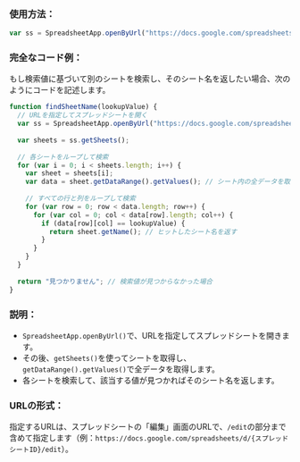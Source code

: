 
### 使用方法：
```javascript
var ss = SpreadsheetApp.openByUrl("https://docs.google.com/spreadsheets/d/1AbCdeFgHiJkLmNoPqRsTuvWxYz/edit");
```

### 完全なコード例：
もし検索値に基づいて別のシートを検索し、そのシート名を返したい場合、次のようにコードを記述します。

```javascript
function findSheetName(lookupValue) {
  // URLを指定してスプレッドシートを開く
  var ss = SpreadsheetApp.openByUrl("https://docs.google.com/spreadsheets/d/1AbCdeFgHiJkLmNoPqRsTuvWxYz/edit");
  
  var sheets = ss.getSheets();
  
  // 各シートをループして検索
  for (var i = 0; i < sheets.length; i++) {
    var sheet = sheets[i];
    var data = sheet.getDataRange().getValues(); // シート内の全データを取得
    
    // すべての行と列をループして検索
    for (var row = 0; row < data.length; row++) {
      for (var col = 0; col < data[row].length; col++) {
        if (data[row][col] == lookupValue) {
          return sheet.getName(); // ヒットしたシート名を返す
        }
      }
    }
  }
  
  return "見つかりません"; // 検索値が見つからなかった場合
}
```

### 説明：
- `SpreadsheetApp.openByUrl()`で、URLを指定してスプレッドシートを開きます。
- その後、`getSheets()`を使ってシートを取得し、`getDataRange().getValues()`で全データを取得します。
- 各シートを検索して、該当する値が見つかればそのシート名を返します。

### URLの形式：
指定するURLは、スプレッドシートの「編集」画面のURLで、`/edit`の部分まで含めて指定します（例：`https://docs.google.com/spreadsheets/d/{スプレッドシートID}/edit`）。